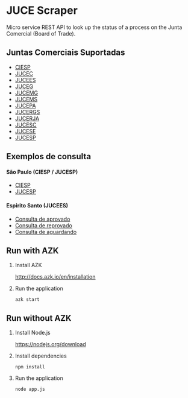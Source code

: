 JUCE Scraper
============

Micro service REST API to look up the status of a process on the Junta Comercial (Board of Trade).

Juntas Comerciais Suportadas
----------------------------

-	[CIESP](https://www.jucespciesp.com.br)
-	[JUCEC](http://vpn2.jucec.ce.gov.br)
-	[JUCEES](https://www.jucees.es.gov.br)
-	[JUCEG](http://servicos.juceg.go.gov.br)
-	[JUCEMG](http://www.jucemg.mg.gov.br)
-	[JUCEMS](https://jucems.ms.gov.br)
-	[JUCEPA](http://www.jucepa.pa.gov.br)
-	[JUCERGS](http://www.jucergs.rs.gov.br)
-	[JUCERJA](https://www.jucerja.rj.gov.br)
-	[JUCESC](http://sistemas2.jucesc.sc.gov.br)
-	[JUCESE](https://www.jucese.se.gov.br)
-	[JUCESP](https://www.jucesp.sp.gov.br)

Exemplos de consulta
--------------------

#### São Paulo (CIESP / JUCESP)

-	[CIESP](http://juce-scraper.herokuapp.com/ciesp/0543484154)
-	[JUCESP](http://juce-scraper.herokuapp.com/jucesp/0543484154)

#### Espirito Santo (JUCEES)

-	[Consulta de aprovado](https://www.jucees.es.gov.br/consulta/processo.php?nrproc=147802806)
-	[Consulta de reprovado](https://www.jucees.es.gov.br/consulta/processo.php?nrproc=140440879)
-	[Consulta de aguardando](https://www.jucees.es.gov.br/consulta/processo.php?nrproc=140031740)

Run with AZK
------------

1.	Install AZK

	http://docs.azk.io/en/installation

2.	Run the application

	`azk start`

Run without AZK
---------------

1.	Install Node.js

	https://nodejs.org/download

2.	Install dependencies

	`npm install`

3.	Run the application

	`node app.js`
